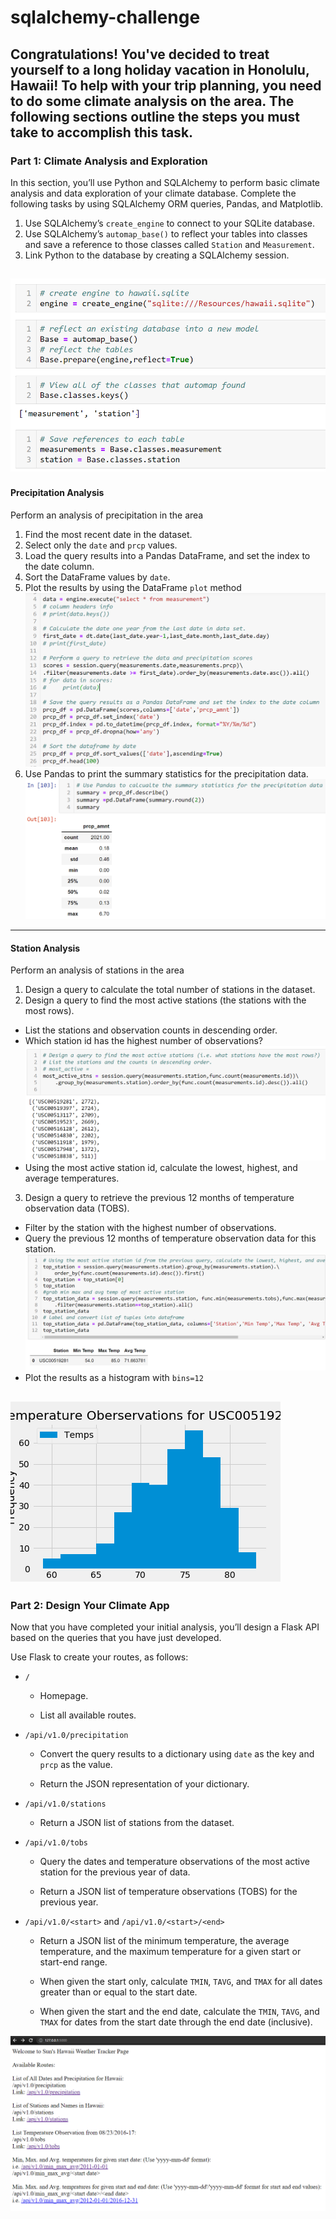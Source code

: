 # sqlalchemy-challenge

Congratulations! You've decided to treat yourself to a long holiday vacation in Honolulu, Hawaii! To help with your trip planning, you need to do some climate analysis on the area. The following sections outline the steps you must take to accomplish this task.
----------------
### Part 1: Climate Analysis and Exploration

In this section, you’ll use Python and SQLAlchemy to perform basic climate analysis and data exploration of your climate database. Complete the following tasks by using SQLAlchemy ORM queries, Pandas, and Matplotlib.
1. Use SQLAlchemy’s `create_engine` to connect to your SQLite database.
2. Use SQLAlchemy’s `automap_base()` to reflect your tables into classes and save a reference to those classes called `Station` and `Measurement`.
3. Link Python to the database by creating a SQLAlchemy session.

![Code](https://github.com/acboi0824/sqlalchemy-challenge/blob/main/Instructions/Images/part_1_code.PNG)
---------------------

#### Precipitation Analysis

Perform an analysis of precipitation in the area
1. Find the most recent date in the dataset.
2. Select only the `date` and `prcp` values.
3. Load the query results into a Pandas DataFrame, and set the index to the date column.
4. Sort the DataFrame values by `date`.
5. Plot the results by using the DataFrame `plot` method
![Precip Code 1](https://github.com/acboi0824/sqlalchemy-challenge/blob/main/Instructions/Images/part_2_code.PNG)
6. Use Pandas to print the summary statistics for the precipitation data.
![Precip Code 2](https://github.com/acboi0824/sqlalchemy-challenge/blob/main/Instructions/Images/part_2_summary.PNG)
-----------------------

#### Station Analysis

Perform an analysis of stations in the area
1. Design a query to calculate the total number of stations in the dataset.
2. Design a query to find the most active stations (the stations with the most rows).
- List the stations and observation counts in descending order.
- Which station id has the highest number of observations?
![stn Code 1](https://github.com/acboi0824/sqlalchemy-challenge/blob/main/Instructions/Images/stn_analysis_1.PNG)
- Using the most active station id, calculate the lowest, highest, and average temperatures.
3. Design a query to retrieve the previous 12 months of temperature observation data (TOBS).
- Filter by the station with the highest number of observations.
- Query the previous 12 months of temperature observation data for this station.
![stn code 2](https://github.com/acboi0824/sqlalchemy-challenge/blob/main/Instructions/Images/stn_analysis_2.PNG)
- Plot the results as a histogram with `bins=12`

![stn histogram](https://github.com/acboi0824/sqlalchemy-challenge/blob/main/Instructions/Images/histogram_most_active_st_temps.png)
--------------------

### Part 2: Design Your Climate App
Now that you have completed your initial analysis, you’ll design a Flask API based on the queries that you have just developed.

Use Flask to create your routes, as follows:

* `/`

    * Homepage.

    * List all available routes.

* `/api/v1.0/precipitation`

    * Convert the query results to a dictionary using `date` as the key and `prcp` as the value.

    * Return the JSON representation of your dictionary.

* `/api/v1.0/stations`

    * Return a JSON list of stations from the dataset.

* `/api/v1.0/tobs`

    * Query the dates and temperature observations of the most active station for the previous year of data.

    * Return a JSON list of temperature observations (TOBS) for the previous year.

* `/api/v1.0/<start>` and `/api/v1.0/<start>/<end>`

    * Return a JSON list of the minimum temperature, the average temperature, and the maximum temperature for a given start or start-end range.

    * When given the start only, calculate `TMIN`, `TAVG`, and `TMAX` for all dates greater than or equal to the start date.

    * When given the start and the end date, calculate the `TMIN`, `TAVG`, and `TMAX` for dates from the start date through the end date (inclusive).
    
![climate app](https://github.com/acboi0824/sqlalchemy-challenge/blob/main/Instructions/Images/climate_app.PNG)
